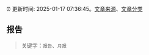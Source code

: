 :alarm_clock: 更新时间: 2025-01-17 07:36:45。[文章来源](/README.md)、[文章分类](/TAGS.md)

## 报告


> 关键字：`报告`、`月报`



